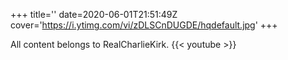 +++
title=''
date=2020-06-01T21:51:49Z
cover='https://i.ytimg.com/vi/zDLSCnDUGDE/hqdefault.jpg'
+++

All content belongs to RealCharlieKirk.
{{< youtube  >}}
